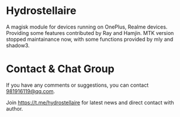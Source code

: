 # Hydrostellaire
  A magisk module for devices running on OnePlus, Realme devices. Providing some features contributed by Ray and Hamjin. MTK version stopped maintainance now, with some functions provided by mly and shadow3.

# Contact & Chat Group
If you have any comments or suggestions, you can contact 981916119@qq.com.

Join https://t.me/hydrostellaire for latest news and direct contact with author.
